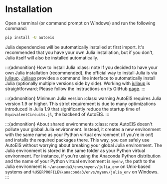 # Installation

Open a terminal (or command prompt on Windows) and run the following command:

```bash
pip install -U autoeis
```

Julia dependencies will be automatically installed at first import. It's recommended that you have your own Julia installation, but if you don't, Julia itself will also be installed automatically.

:::{admonition} How to install Julia
:class: note
If you decided to have your own Julia installation (recommended), the official way to install Julia is via [juliaup](https://github.com/JuliaLang/juliaup). [Juliaup](https://github.com/JuliaLang/juliaup) provides a command line interface to automatically install Julia (optionally multiple versions side by side). Working with [juliaup](https://github.com/JuliaLang/juliaup) is straightforward; Please follow the instructions on its GitHub [page](https://github.com/JuliaLang/juliaup).
:::

:::{admonition} Minimum Julia version
:class: warning
AutoEIS requires Julia version 1.9 or higher. This strict requirement is due to many optimizations introduced in Julia 1.9 that significantly reduce the startup time of `EquivalentCircuits.jl`, the backend of AutoEIS.
:::

:::{admonition} About shared environments
:class: note
AutoEIS doesn't pollute your global Julia environment. Instead, it creates a new environment with the same name as your Python virtual environment (if you're in on!) and installs the required packages there. This way, you can safely use AutoEIS without worrying about breaking your global Julia environment. The Julia environment is stored in the same folder as your Python virtual environment. For instance, if you're using the Anaconda Python distribution and the name of your Python virtual environment is `myenv`, the path to the Julia environment is `~/anaconda3/envs/myenv/julia_env` on Unix-based systems and `%USERPROFILE%\anaconda3/envs/myenv/julia_env` on Windows.
:::
